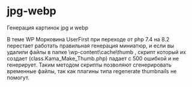 # jpg-webp
Генерация картинок jpg и webp

В теме WP Морковина UserFirst при переходе от php 7.4 на 8.2 перестает работать правильная генерация миниатюр, и если вы удалили файлы в папке \wp-content\cache\thumb  , скрипт который их
создает (class.Kama_Make_Thumb.php) падает с 500 ошибкой и не генерирует.
Таким методом скрипты позволяют сгенерировать временные файлы, так как плагины типа regenerate thumbnails не помогут.

